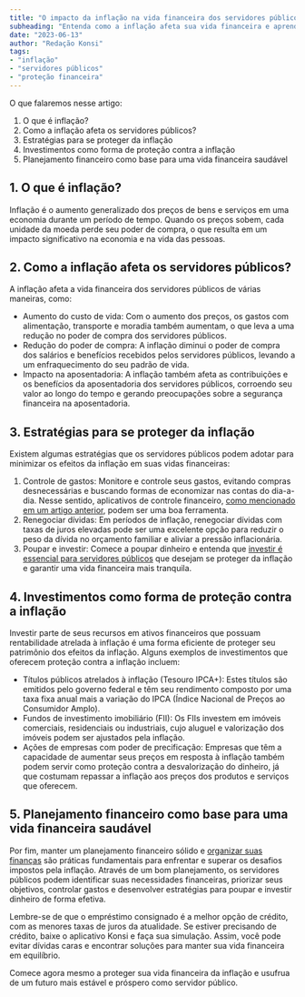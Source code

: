```yaml
---
title: "O impacto da inflação na vida financeira dos servidores públicos e como se proteger"
subheading: "Entenda como a inflação afeta sua vida financeira e aprenda estratégias para minimizar seus efeitos."
date: "2023-06-13"
author: "Redação Konsi"
tags:
- "inflação"
- "servidores públicos"
- "proteção financeira"
---
```


O que falaremos nesse artigo:

1. O que é inflação?
2. Como a inflação afeta os servidores públicos?
3. Estratégias para se proteger da inflação
4. Investimentos como forma de proteção contra a inflação
5. Planejamento financeiro como base para uma vida financeira saudável

## 1. O que é inflação?

Inflação é o aumento generalizado dos preços de bens e serviços em uma economia durante um período de tempo. Quando os preços sobem, cada unidade da moeda perde seu poder de compra, o que resulta em um impacto significativo na economia e na vida das pessoas.

## 2. Como a inflação afeta os servidores públicos?

A inflação afeta a vida financeira dos servidores públicos de várias maneiras, como:

- Aumento do custo de vida: Com o aumento dos preços, os gastos com alimentação, transporte e moradia também aumentam, o que leva a uma redução no poder de compra dos servidores públicos.
- Redução do poder de compra: A inflação diminui o poder de compra dos salários e benefícios recebidos pelos servidores públicos, levando a um enfraquecimento do seu padrão de vida.
- Impacto na aposentadoria: A inflação também afeta as contribuições e os benefícios da aposentadoria dos servidores públicos, corroendo seu valor ao longo do tempo e gerando preocupações sobre a segurança financeira na aposentadoria.

## 3. Estratégias para se proteger da inflação

Existem algumas estratégias que os servidores públicos podem adotar para minimizar os efeitos da inflação em suas vidas financeiras:

1. Controle de gastos: Monitore e controle seus gastos, evitando compras desnecessárias e buscando formas de economizar nas contas do dia-a-dia. Nesse sentido, aplicativos de controle financeiro, [como mencionado em um artigo anterior](/aplicativo-de-controle-financeiro-confira-otimas-opcoes), podem ser uma boa ferramenta.
2. Renegociar dívidas: Em períodos de inflação, renegociar dívidas com taxas de juros elevadas pode ser uma excelente opção para reduzir o peso da dívida no orçamento familiar e aliviar a pressão inflacionária.
3. Poupar e investir: Comece a poupar dinheiro e entenda que [investir é essencial para servidores públicos](/investimento-para-servidores-pblicos-conhecendo-as-melhores-opes) que desejam se proteger da inflação e garantir uma vida financeira mais tranquila.

## 4. Investimentos como forma de proteção contra a inflação

Investir parte de seus recursos em ativos financeiros que possuam rentabilidade atrelada à inflação é uma forma eficiente de proteger seu patrimônio dos efeitos da inflação. Alguns exemplos de investimentos que oferecem proteção contra a inflação incluem:

- Títulos públicos atrelados à inflação (Tesouro IPCA+): Estes títulos são emitidos pelo governo federal e têm seu rendimento composto por uma taxa fixa anual mais a variação do IPCA (Índice Nacional de Preços ao Consumidor Amplo).
- Fundos de investimento imobiliário (FII): Os FIIs investem em imóveis comerciais, residenciais ou industriais, cujo aluguel e valorização dos imóveis podem ser ajustados pela inflação.
- Ações de empresas com poder de precificação: Empresas que têm a capacidade de aumentar seus preços em resposta à inflação também podem servir como proteção contra a desvalorização do dinheiro, já que costumam repassar a inflação aos preços dos produtos e serviços que oferecem.

## 5. Planejamento financeiro como base para uma vida financeira saudável

Por fim, manter um planejamento financeiro sólido e [organizar suas finanças](/5-passos-para-organizar-suas-financas-e-evitar-endividamento) são práticas fundamentais para enfrentar e superar os desafios impostos pela inflação. Através de um bom planejamento, os servidores públicos podem identificar suas necessidades financeiras, priorizar seus objetivos, controlar gastos e desenvolver estratégias para poupar e investir dinheiro de forma efetiva.

Lembre-se de que o empréstimo consignado é a melhor opção de crédito, com as menores taxas de juros da atualidade. Se estiver precisando de crédito, baixe o aplicativo Konsi e faça sua simulação. Assim, você pode evitar dívidas caras e encontrar soluções para manter sua vida financeira em equilíbrio.

Comece agora mesmo a proteger sua vida financeira da inflação e usufrua de um futuro mais estável e próspero como servidor público.